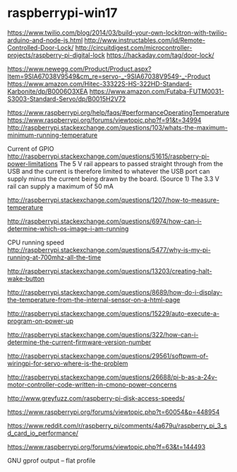 # raspberrypi-win17

https://www.twilio.com/blog/2014/03/build-your-own-lockitron-with-twilio-arduino-and-node-js.html
http://www.instructables.com/id/Remote-Controlled-Door-Lock/
http://circuitdigest.com/microcontroller-projects/raspberry-pi-digital-lock
https://hackaday.com/tag/door-lock/

https://www.newegg.com/Product/Product.aspx?Item=9SIA67038V9549&cm_re=servo-_-9SIA67038V9549-_-Product
https://www.amazon.com/Hitec-33322S-HS-322HD-Standard-Karbonite/dp/B0006O3XEA
https://www.amazon.com/Futaba-FUTM0031-S3003-Standard-Servo/dp/B0015H2V72


https://www.raspberrypi.org/help/faqs/#performanceOperatingTemperature
https://www.raspberrypi.org/forums/viewtopic.php?f=91&t=34994
http://raspberrypi.stackexchange.com/questions/103/whats-the-maximum-minimum-running-temperature

Current of GPIO
http://raspberrypi.stackexchange.com/questions/51615/raspberry-pi-power-limitations
The 5 V rail appears to passed straight through from the USB and the current is therefore limited to whatever the USB port can supply minus the current being drawn by the board. (Source 1)
The 3.3 V rail can supply a maximum of 50 mA

http://raspberrypi.stackexchange.com/questions/1207/how-to-measure-temperature

http://raspberrypi.stackexchange.com/questions/6974/how-can-i-determine-which-os-image-i-am-running

CPU running speed
http://raspberrypi.stackexchange.com/questions/5477/why-is-my-pi-running-at-700mhz-all-the-time

http://raspberrypi.stackexchange.com/questions/13203/creating-halt-wake-button

http://raspberrypi.stackexchange.com/questions/8689/how-do-i-display-the-temperature-from-the-internal-sensor-on-a-html-page


http://raspberrypi.stackexchange.com/questions/15229/auto-execute-a-program-on-power-up

http://raspberrypi.stackexchange.com/questions/322/how-can-i-determine-the-current-firmware-version-number

http://raspberrypi.stackexchange.com/questions/29561/softpwm-of-wiringpi-for-servo-where-is-the-problem

http://raspberrypi.stackexchange.com/questions/26688/pi-b-as-a-24v-motor-controller-code-written-in-cmono-power-concerns

http://www.greyfuzz.com/raspberry-pi-disk-access-speeds/

https://www.raspberrypi.org/forums/viewtopic.php?t=60054&p=448954

https://www.reddit.com/r/raspberry_pi/comments/4a679u/raspberry_pi_3_sd_card_io_performance/

https://www.raspberrypi.org/forums/viewtopic.php?f=63&t=144493



GNU gprof output – flat profile

